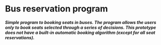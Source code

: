 # Bus reservation program
##### Simple program to booking seats in buses. The program allows the users only to book seats selected through a series of decisions. This prototype does not have a built-in automatic booking algorithm (except for all seat reservations).
